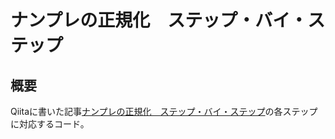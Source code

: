 # ナンプレの正規化　ステップ・バイ・ステップ

## 概要

Qiitaに書いた記事[ナンプレの正規化　ステップ・バイ・ステップ](https://qiita.com/kaityo256/items/392a77564cbf19d3b8bf)の各ステップに対応するコード。